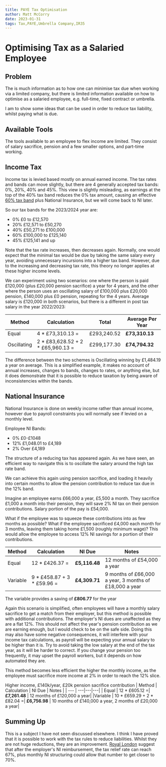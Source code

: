 ```yaml
---
title: PAYE Tax Optimisation
author: Matt McCorry
date: 2023-01-31
tags: Tax,PAYE,Umbrella Company,IR35
---
```


# Optimising Tax as a Salaried Employee

## Problem

The is much information as to how one can minimise tax due when working via a limited company, but there is limited information available on how to optimise as a salaried employee, e.g. full-time, fixed contract or umbrella.

I am to show some ideas that can be used in order to reduce tax liability, whilst paying what is due.

## Available Tools

The tools available to an employee to flex income are limited. They consist of salary sacrifice, pension and a few smaller options, and part-time working.

## Income Tax

Income tax is levied based mostly on annual earned income. The tax rates and bands can move slightly, but there are 4 generally accepted tax bands: 0%, 20%, 40% and 45%. This view is slightly misleading, as earnings at the top of the 40% tax band reduces the 0% tax amount, causing an effective [60% tax band](https://www.theprivateoffice.com/news/60pc-tax-trap) plus National Insurance, but we will come back to NI later.

So our tax bands for the 2023/2024 year are:

- 0% £0 to £12,570
- 20% £12,571 to £50,270
- 40% £50,271 to £100,000
- 60% £100,000 to £125,140
- 45% £125,141 and up

Note that the tax rate increases, then decreases again. Normally, one would expect that the minimal tax would be due by taking the same salary every year, avoiding unnecessary incursions into a higher tax band. However, due to the increasing and decreasing tax rate, this theory no longer applies at these higher income levels.

We can experiment using two scenarios: one where the person is paid £120,000 (plus £20,000 pension sacrifice) a year for 4 years, and the other where the person uses an oscillating salary of £100,000 plus £20,000 pension, £140,000 plus £0 pension, repeating for the 4 years. Average salary is £120,000 in both scenarios, but there is a different in post tax salary in the year 2022/2023:

| Method      | Calculation                         | Total       | Average Per Year |
| ----------- | ----------------------------------- | ----------- | ---------------- |
| Equal       | 4 \* £73,310.13 =                   | £293,240.52 | **£73,310.13**   |
| Oscillating | 2 \* £83,628.52 + 2 \* £65,960.13 = | £299,177.30 | **£74,794.32**   |

The difference between the two schemes is Oscillating winning by £1,484.19 a year on average. This is a simplified example, it makes no account of annual increases, changes to bands, changes to rates, or anything else, but it does demonstrate that it is possible to reduce taxation by being aware of inconsistencies within the bands.

## National Insurance

National Insurance is done on weekly income rather than annual income, however due to payroll constraints you will normally see if levied on a monthly level.

Employee NI Bands:

- 0% £0-£1048
- 12% £1,048.01 to £4,189
- 2% Over £4,189

The structure of a reducing tax has appeared again. As we have seen, an efficient way to navigate this is to oscillate the salary around the high tax rate band.

We can achieve this again using pension sacrifice, and loading it heavily into certain months to allow the pension contribution to reduce tax due in the 12% band.

Imagine an employee earns £66,000 a year, £5,500 a month. They sacrifice £1,000 a month into their pension, they will save 2% NI tax on their pension contributions. Salary portion of the pay is £54,000.

What if the employee was to squeeze these contributions into as few months as possible? What if the employee sacrificed £4,000 each month for 3 months, leaving them taking home £1,500 (roughly minimum wage)? This would allow the employee to access 12% NI savings for a portion of their contributions.

| Method   | Calculation                  | NI Due        | Notes                                                  |
| -------- | ---------------------------- | ------------- | ------------------------------------------------------ |
| Equal    | 12 \* £426.37 =              | **£5,116.48** | 12 months of £54,000 a year                            |
| Variable | 9 \* £458.87 + 3 \* £59.96 = | **£4,309.71** | 9 months of £66,000 a year, 3 months of £18,000 a year |

The variable provides a saving of **£806.77** for the year

Again this scenario is simplified, often employees will have a monthly salary sacrifice to get a match from their employer, but this method is possible with additional contributions. The employer's NI dues are unaffected as they are a flat 12%. This should not affect the year's pension contribution as we are earning enough, but I would check to be on the safe side. Doing this may also have some negative consequences, it will interfere with your income tax calculations, as payroll will be expecting your annual salary to be higher than it is. Try to avoid taking the low salary at the end of the tax year, as it will be harder to correct. If you change your pension too frequently, it may upset the payroll workers, but it depends on how automated they are.

This method becomes less efficient the higher the monthly income, as the employee must sacrifice more income at 2% in order to reach the 12% slice.

Higher income, £140k/year, £20k pension sacrifice contribution
| Method | Calculation | NI Due | Notes |
| --- | ---|---|---|
| Equal | 12 \* £605.12 =| **£7,261.48** | 12 months of £120,000 a year|
|Variable | 10 \* £659.29 + 2 \* £82.04 =| **£6,756.98** | 10 months of £140,000 a year, 2 months of £20,000 a year|

## Summing Up

This is a subject I have not seen discussed elsewhere. I think I have proved that it is possible to work with the tax rules to reduce liabilities. Whilst they are not huge reductions, they are an improvement. [Royal London](https://adviser.royallondon.com/technical-central/pensions/contributions-and-tax-relief/60-tax-relief-on-pension-contributions/) suggest that after the employer's NI reimbursement, the tax relief rate can reach 67%, plus monthly NI structuring could allow that number to get closer to 70%.
